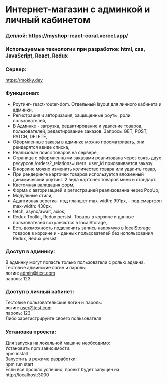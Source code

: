 # Интернет-магазин с админкой и личный кабинетом
### Деплой: https://myshop-react-coral.vercel.app/

###  Используемые технологии при разработке: html, css, JavaScript, React, Redux
### Сервер:
https://mokky.dev

### Функционал:
- Роутинг- react-router-dom. Отдельный layout для личного кабинета и админки,
- Регистрация и авторизация, защищенные роуты, роли пользователей,
- В Админке - загрузка, редактирование и удаление товаров, пользователей, редактирование заказов. Запросы GET, POST, PATCH, DELETE,
- Оформленные заказы в админке можно просматривать, они рендерятся ввиде списка,
- Реализован поиск товаров на сервере,
- Страница с оформленными заказами реализована через связь двух ресурсов /orders?_relations=users. user_id присваивается заказу. 
- В корзине можно изменить количество товара или удалить товар,
- При рендеринге карточек товаров используется вложенный динамический роутинг. 2 вида карточек товаров мини и стандарт.
- Кастомная валидация форм,
- Форма с авторизацией и регистрацией реализованна через PopUp,
- Модульные стили,
- Адаптивная верстка- под планшет max-width: 991px, - под смартфон max-width: 430px,
- fetch, async/await, axios,
- Redux Toolkit, Redux persist. Товары в корзине  и данные пользователей сохраняются в localStorage,
- Есть возможность подключить запись напрямую в localStorage товаров в корзине  и - данных пользователей без использования Redux, Redux persist

### Доступ в админку:
В админку могут попасть только пользователи с ролью админа.\
Тестовые админские логин и пароль:\
логин: admin@test.com\
пароль: 123

### Доступ в личный кабинет:
Тестовые пользовательские логин и пароль:\
логин: user@test.com\
пароль: 123\
Либо зарегистрируйте своего пользователя

### Установка проекта:
Для запуска на локальной машине необходимо:\
Установить npm зависимости:\
npm install\
Запустить в режиме разработки:\
npm run start\
Если все прошло успешно, проект будет запущен на http://localhost:3000
